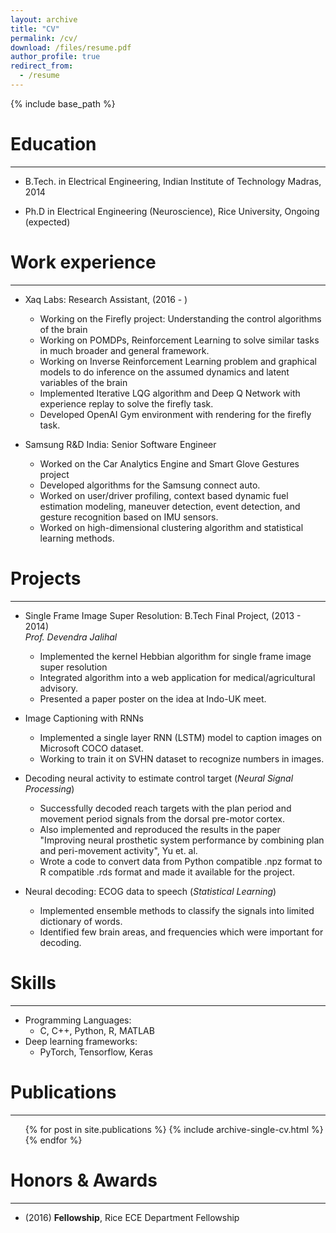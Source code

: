 ```yaml
---
layout: archive
title: "CV"
permalink: /cv/
download: /files/resume.pdf
author_profile: true
redirect_from:
  - /resume
---
```


{% include base_path %}

Education
======
---
* B.Tech. in Electrical Engineering, Indian Institute of Technology Madras, 2014
<!--- * M.S. in Electrical Engineering (Neuroscience), Rice University, 2016 - 2018 (expected) --->
* Ph.D in Electrical Engineering (Neuroscience), Rice University, Ongoing (expected)

Work experience
======
---
* Xaq Labs: Research Assistant, (2016 - )
  * Working on the Firefly project: Understanding the control algorithms of the brain
  * Working on POMDPs, Reinforcement Learning to solve similar tasks in much broader and general framework.
  * Working on Inverse Reinforcement Learning problem and graphical models to do inference on the assumed dynamics and latent variables of the brain
  * Implemented Iterative LQG algorithm and Deep Q Network with experience replay to solve the firefly task.
  * Developed OpenAI Gym environment with rendering for the firefly task.

* Samsung R&D India: Senior Software Engineer
  * Worked on the Car Analytics Engine and Smart Glove Gestures project
  * Developed algorithms for the Samsung connect auto.
  * Worked on user/driver profiling, context based dynamic fuel estimation modeling, maneuver detection, event detection, and gesture recognition based on IMU sensors.
  * Worked on high-dimensional clustering algorithm and statistical learning methods.

Projects
======
---
* Single Frame Image Super Resolution: B.Tech Final Project, (2013 - 2014)  
_Prof. Devendra Jalihal_
  * Implemented the kernel Hebbian algorithm for single frame image super resolution
  * Integrated algorithm into a web application for medical/agricultural advisory.
  * Presented a paper poster on the idea at Indo-UK meet.

* Image Captioning with RNNs
  * Implemented a single layer RNN (LSTM) model to caption images on Microsoft COCO dataset.
  * Working to train it on SVHN dataset to recognize numbers in images.

* Decoding neural activity to estimate control target (_Neural Signal Processing_)
  * Successfully decoded reach targets with the plan period and movement period signals from the dorsal pre-motor cortex.
  * Also implemented and reproduced the results in the paper "Improving neural prosthetic system performance by combining plan and peri-movement activity", Yu et. al.
  * Wrote a code to convert data from Python compatible .npz format to R compatible .rds format and made it available for the project.

* Neural decoding: ECOG data to speech (_Statistical Learning_)
  * Implemented ensemble methods to classify the signals into limited dictionary of words.
  * Identified few brain areas, and frequencies which were important for decoding.

Skills
======
---
* Programming Languages:
  * C, C++, Python, R, MATLAB
* Deep learning frameworks:
  * PyTorch, Tensorflow, Keras

Publications
======
---
  <ul>{% for post in site.publications %}
    {% include archive-single-cv.html %}
  {% endfor %}</ul>

Honors & Awards
======
---
* (2016) **Fellowship**, Rice ECE Department Fellowship


<!---
Talks
======
  <ul>{% for post in site.talks %}
    {% include archive-single-talk-cv.html %}
  {% endfor %}</ul>

Teaching
======
  <ul>{% for post in site.teaching %}
    {% include archive-single-cv.html %}
  {% endfor %}</ul>

Service and leadership
======
* Currently signed in to 43 different slack teams

--->
